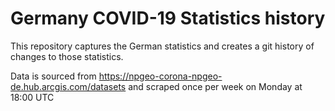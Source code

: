 # Germany COVID-19 Statistics history

This repository captures the German statistics and creates a git history of changes to those statistics.

Data is sourced from https://npgeo-corona-npgeo-de.hub.arcgis.com/datasets and scraped once per week on Monday at 18:00 UTC

